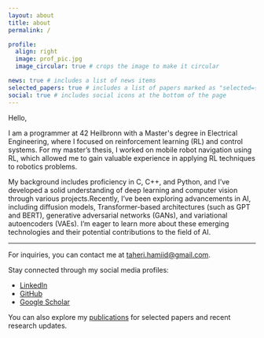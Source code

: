 ```yaml
---
layout: about
title: about
permalink: /

profile:
  align: right
  image: prof_pic.jpg
  image_circular: true # crops the image to make it circular

news: true # includes a list of news items
selected_papers: true # includes a list of papers marked as "selected={true}"
social: true # includes social icons at the bottom of the page
---
```


Hello,

I am a programmer at 42 Heilbronn with a Master's degree in Electrical Engineering, where I focused on reinforcement learning (RL) and control systems. For my master’s thesis, I worked on mobile robot navigation using RL, which allowed me to gain valuable experience in applying RL techniques to robotics problems.

My background includes proficiency in C, C++, and Python, and I’ve developed a solid understanding of deep learning and computer vision through various projects.Recently, I’ve been exploring advancements in AI, including diffusion models, Transformer-based architectures (such as GPT and BERT), generative adversarial networks (GANs), and variational autoencoders (VAEs). I’m eager to learn more about these emerging technologies and their potential contributions to the field of AI.

---

For inquiries, you can contact me at taheri.hamiid@gmail.com.

Stay connected through my social media profiles:

- [LinkedIn](https://linkedin.com/in/hamiid-taheri)
- [GitHub](https://github.com/hamidthri)
- [Google Scholar](https://scholar.google.com/citations?user=lsBUB9QAAAAJ&hl=en)

You can also explore my [publications](/hamidthri/publications/) for selected papers and recent research updates.

